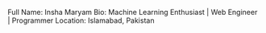Full Name: Insha Maryam
Bio: Machine Learning Enthusiast | Web Engineer | Programmer
Location: Islamabad, Pakistan

